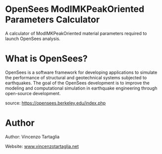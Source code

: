 # OpenSees ModIMKPeakOriented Parameters Calculator
A calculator of ModIMKPeakOriented material parameters required to launch OpenSees analysis.

# What is OpenSees?
OpenSees is a software framework for developing applications to simulate the performance of structural and geotechnical systems subjected to earthquakes.
The goal of the OpenSees development is to improve the modeling and computational simulation in earthquake engineering through open-source development.

source: https://opensees.berkeley.edu/index.php

# Author
Author: Vincenzo Tartaglia

Website: www.vincenzotartaglia.net
